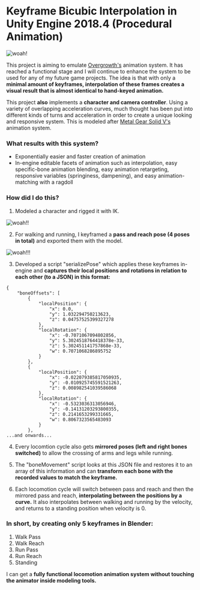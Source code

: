 # Keyframe Bicubic Interpolation in Unity Engine 2018.4 (Procedural Animation)
![woah!](https://github.com/wellwhy/pent-up/blob/master/pntup.gif?raw=true)

This project is aiming to emulate [Overgrowth's](https://www.youtube.com/watch?v=LNidsMesxSE) animation system. It has reached a functional stage and I will continue to enhance the system to be used for any of my future game projects. The idea is that with only a **minimal amount of keyframes, interpolation of these frames creates a visual result that is almost identical to hand-keyed animation.**

This project **also** implements a **character and camera controller**. Using a variety of overlapping acceleration curves, much thought has been put into different kinds of turns and acceleration in order to create a unique looking and responsive system. This is modeled after [Metal Gear Solid V's](https://www.youtube.com/watch?v=C2A8vxSFWto) animation system.

### What results with this system?
* Exponentially easier and faster creation of animation
* In-engine editable facets of animation such as interpolation, easy specific-bone animation blending, easy animation retargeting, responsive variables (springiness, dampening), and easy animation-matching with a ragdoll

### How did I do this?
1. Modeled a character and rigged it with IK.

![woah!!](https://github.com/wellwhy/pent-up/blob/master/1.png?raw=true)

2. For walking and running, I keyframed a **pass and reach pose (4 poses in total)** and exported them with the model.

![woah!!!](https://github.com/wellwhy/pent-up/blob/master/2.gif?raw=true)

3. Developed a script "serializePose" which applies these keyframes in-engine and **captures their local positions and rotations in relation to each other (to a JSON) in this format:**
````
{
    "boneOffsets": [
        {
            "localPosition": {
                "x": 0.0,
                "y": 1.032294750213623,
                "z": 0.04757525399327278
            },
            "localRotation": {
                "x": -0.7071067094802856,
                "y": 5.3024518764418378e-33,
                "z": 5.302451141757868e-33,
                "w": 0.7071068286895752
            }
        },
        {
            "localPosition": {
                "x": -0.022079385817050935,
                "y": -0.010925745591521263,
                "z": 0.008982541039586068
            },
            "localRotation": {
                "x": -0.5323036313056946,
                "y": -0.14131203293800355,
                "z": 0.2141653299331665,
                "w": 0.8067323565483093
            }
        },
...and onwards...
````

4. Every locomtion cycle also gets **mirrored poses (left and right bones switched)** to allow the crossing of arms and legs while running.

5. The "boneMovement" script looks at this JSON file and restores it to an array of this information and can **transform each bone with the recorded values to match the keyframe.**

6. Each locomotion cycle will switch between pass and reach and then the mirrored pass and reach, **interpolating between the positions by a curve.** It also interpolates between walking and running by the velocity, and returns to a standing position when velocity is 0.

### In short, by creating only 5 keyframes in Blender:
1. Walk Pass
2. Walk Reach
3. Run Pass
4. Run Reach
5. Standing

I can get a **fully functional locomotion animation system without touching the animator inside modeling tools.**
